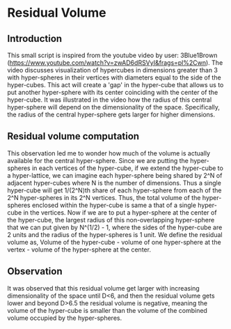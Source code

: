 # Residual Volume

## Introduction 
This small script is inspired from the youtube video by user: 3Blue1Brown (https://www.youtube.com/watch?v=zwAD6dRSVyI&frags=pl%2Cwn).
The video discusses visualization of hypercubes in dimensions greater than 3 with hyper-spheres in their vertices with diameters
equal to the side of the hyper-cubes. This act will create a 'gap' in the hyper-cube that allows us to put another hyper-sphere
with its center coinciding with the center of the hyper-cube. It was illustrated in the video how the radius of this central
hyper-sphere will depend on the dimensionality of the space. Specifically, the radius of the central hyper-sphere gets larger
for higher dimensions. 

## Residual volume computation

This observation led me to wonder how much of the volume is actually available for the central hyper-sphere. Since we are putting
the hyper-spheres in each vertices of the hyper-cube, if we extend the hyper-cube to a hyper-lattice, we can imagine each hyper-sphere
being shared by 2^N of adjacent hyper-cubes where N is the number of dimensions. Thus a single hyper-cube will get 1/(2^N)th 
share of each hyper-sphere from each of the 2^N hyper-spheres in its 2^N vertices. Thus, the total volume of the hyper-spheres 
enclosed within the hyper-cube is same a that of a single hyper-cube in the vertices. Now if we are to put a hyper-sphere at the
center of the hyper-cube, the largest radius of this non-overlapping hyper-sphere that we can put given by N^(1/2) - 1, where
the sides of the hyper-cube are 2 units and the radius of the hyper-spheres is 1 unit. We define the residual volume as,
Volume of the hyper-cube - volume of one hyper-sphere at the vertex - volume of the hyper-sphere at the center.

## Observation 

It was observed that this residual volume get larger with increasing dimensionality of the space until D<6, and then the 
residual volume gets lower and beyond D>6.5 the residual volume is negative, meaning the volume of the hyper-cube is smaller than the
volume of the combined volume occupied by the hyper-spheres.
